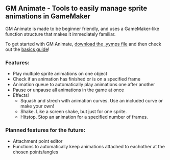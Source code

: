 ## GM Animate - Tools to easily manage sprite animations in GameMaker
GM Animate is made to be beginner friendly, and uses a GameMaker-like function structure that makes it immediately familiar. 

To get started with GM Animate, [download the .yymps file](https://github.com/KormexGit/GM-Animate/releases/tag/v0.1.0-alpha) and then check out the [basics guide](https://github.com/KormexGit/GM-Animate/wiki/Basics-Guide)!

### Features:
- Play multiple sprite animations on one object
- Check if an animation has finished or is on a specified frame
- Animation queue to automatically play animations one after another
- Pause or unpause all animations in the game at once
- Effects!
  - Squash and strech with animation curves. Use an included curve or make your own!
  - Shake. Like a screen shake, but just for one sprite.
  - Hitstop. Stop an animation for a specified number of frames.

### Planned features for the future:
- Attachment point editor
- Functions to automatically keep animations attached to eachother at the chosen points/angles
